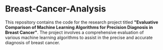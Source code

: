 # Breast-Cancer-Analysis
This repository contains the code for the research project titled **"Evaluative Comparison of Machine Learning Algorithms for Precision Diagnosis in Breast Cancer"**. The project involves a comprehensive evaluation of various machine learning algorithms to assist in the precise and accurate diagnosis of breast cancer.
